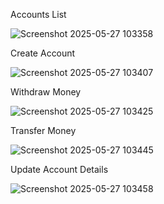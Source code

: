 Accounts List

![Screenshot 2025-05-27 103358](https://github.com/user-attachments/assets/6465cb23-ffb4-4ac7-9814-b51d02a8402a)

Create Account

![Screenshot 2025-05-27 103407](https://github.com/user-attachments/assets/766a3804-4ded-43ef-9b37-cc70b1cf39a1)

Withdraw Money

![Screenshot 2025-05-27 103425](https://github.com/user-attachments/assets/826c8c12-8102-4f2f-b0e7-fc207eb88980)

Transfer Money

![Screenshot 2025-05-27 103445](https://github.com/user-attachments/assets/19634dca-c2db-4be3-9ac1-4abdc2d5b009)

Update Account Details

![Screenshot 2025-05-27 103458](https://github.com/user-attachments/assets/e4cc149c-d8a9-488c-a273-bcd1734ce285)
